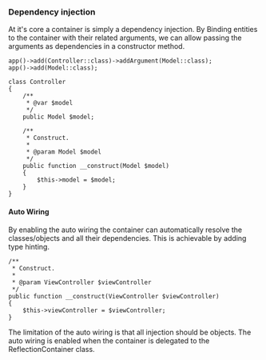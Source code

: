 ### Dependency injection

At it's core a container is simply a dependency injection. 
By Binding entities to the container with their related arguments, we can allow passing the arguments as dependencies in a constructor method.

```
app()->add(Controller::class)->addArgument(Model::class);
app()->add(Model::class);

class Controller
{
    /**
     * @var $model
     */
    public Model $model;

    /**
     * Construct.
     *
     * @param Model $model
     */
    public function __construct(Model $model)
    {
        $this->model = $model;
    }
}
```

#### Auto Wiring
By enabling the auto wiring the container can automatically resolve the classes/objects and all their dependencies. This is achievable by adding type hinting.

```
/**
 * Construct.
 *
 * @param ViewController $viewController
 */
public function __construct(ViewController $viewController)
{
    $this->viewController = $viewController;
}
```

The limitation of the auto wiring is that all injection should be objects.
The auto wiring is enabled when the container is delegated to the ReflectionContainer class.


